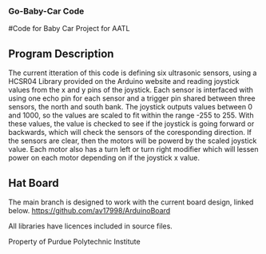 ### Go-Baby-Car Code 

#Code for Baby Car Project for AATL

## Program Description

The current itteration of this code is defining six ultrasonic sensors, using a HCSR04 Library provided on the Arduino website and reading joystick values from the x and y pins of the joystick. Each sensor is interfaced with using one echo pin for each sensor and a trigger pin shared between three sensors, the north and south bank. The joystick outputs values between 0 and 1000, so the values are scaled to fit within the range -255 to 255. With these values, the value is checked to see if the joystick is going forward or backwards, which will check the sensors of the coresponding direction. If the sensors are clear, then the motors will be powerd by the scaled joystick value. Each motor also has a turn left or turn right modifier which will lessen power on each motor depending on if the joystick x value. 

## Hat Board

The main branch is designed to work with the current board design, linked below.
https://github.com/av17998/ArduinoBoard

All libraries have licences included in source files. 

Property of Purdue Polytechnic Institute 
